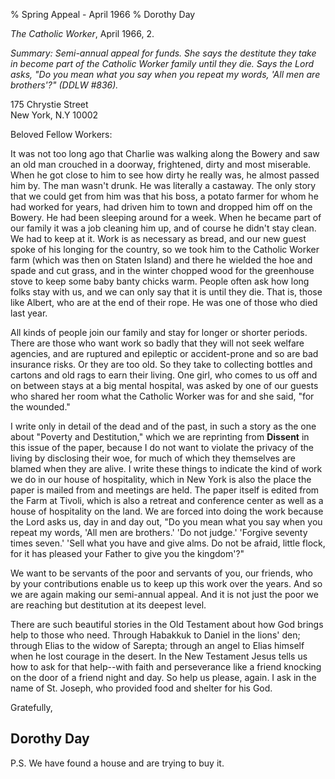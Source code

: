 % Spring Appeal - April 1966
% Dorothy Day

*The Catholic Worker*, April 1966, 2.

*Summary: Semi-annual appeal for funds. She says the destitute they take
in become part of the Catholic Worker family until they die. Says the
Lord asks, "Do you mean what you say when you repeat my words, 'All men
are brothers'?" (DDLW \#836).*

175 Chrystie Street\
 New York, N.Y 10002

Beloved Fellow Workers:

It was not too long ago that Charlie was walking along the Bowery and
saw an old man crouched in a doorway, frightened, dirty and most
miserable. When he got close to him to see how dirty he really was, he
almost passed him by. The man wasn't drunk. He was literally a castaway.
The only story that we could get from him was that his boss, a potato
farmer for whom he had worked for years, had driven him to town and
dropped him off on the Bowery. He had been sleeping around for a week.
When he became part of our family it was a job cleaning him up, and of
course he didn't stay clean. We had to keep at it. Work is as necessary
as bread, and our new guest spoke of his longing for the country, so we
took him to the Catholic Worker farm (which was then on Staten Island)
and there he wielded the hoe and spade and cut grass, and in the winter
chopped wood for the greenhouse stove to keep some baby banty chicks
warm. People often ask how long folks stay with us, and we can only say
that it is until they die. That is, those like Albert, who are at the
end of their rope. He was one of those who died last year.

All kinds of people join our family and stay for longer or shorter
periods. There are those who want work so badly that they will not seek
welfare agencies, and are ruptured and epileptic or accident-prone and
so are bad insurance risks. Or they are too old. So they take to
collecting bottles and cartons and old rags to earn their living. One
girl, who comes to us off and on between stays at a big mental hospital,
was asked by one of our guests who shared her room what the Catholic
Worker was for and she said, "for the wounded."

I write only in detail of the dead and of the past, in such a story as
the one about "Poverty and Destitution," which we are reprinting from
**Dissent** in this issue of the paper, because I do not want to violate
the privacy of the living by disclosing their woe, for much of which
they themselves are blamed when they are alive. I write these things to
indicate the kind of work we do in our house of hospitality, which in
New York is also the place the paper is mailed from and meetings are
held. The paper itself is edited from the Farm at Tivoli, which is also
a retreat and conference center as well as a house of hospitality on the
land. We are forced into doing the work because the Lord asks us, day in
and day out, "Do you mean what you say when you repeat my words, 'All
men are brothers.' 'Do not judge.' 'Forgive seventy times seven.' 'Sell
what you have and give alms. Do not be afraid, little flock, for it has
pleased your Father to give you the kingdom'?"

We want to be servants of the poor and servants of you, our friends, who
by your contributions enable us to keep up this work over the years. And
so we are again making our semi-annual appeal. And it is not just the
poor we are reaching but destitution at its deepest level.

There are such beautiful stories in the Old Testament about how God
brings help to those who need. Through Habakkuk to Daniel in the lions'
den; through Elias to the widow of Sarepta; through an angel to Elias
himself when he lost courage in the desert. In the New Testament Jesus
tells us how to ask for that help--with faith and perseverance like a
friend knocking on the door of a friend night and day. So help us
please, again. I ask in the name of St. Joseph, who provided food and
shelter for his God.

Gratefully,

Dorothy Day
-----------

P.S. We have found a house and are trying to buy it.
